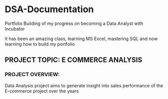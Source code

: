 # DSA-Documentation
Portfolio Building of my progress on becoming a Data Analyst with Incubator 

It has been an amazing class, learning MS Excel, mastering SQL and now learning how to build my portfolio

## PROJECT TOPIC: E COMMERCE ANALYSIS

### PROJECT OVERVIEW:
Data Analysis project aims to generate insight into sales performance of the E-commerce project over the years
